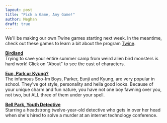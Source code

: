 ```yaml
---
layout: post
title: "Pick a Game, Any Game!"
author: Meghan
draft: true
---
```

We'll be making our own Twine games starting next week. In the meantime, check out these games to learn a bit about the program [Twine](https://twinery.org/).

[**Birdland**](http://birdland.camp/)<br>
Trying to save your entire summer camp from weird alien bird monsters is hard work! Click on "About" to see the cast of characters.

[**Eun, Park or Kyung?**](http://philome.la/Dao898/eun-park-or-kyung/play)<br>
The infamous Soo-Im Boys, Parker, Eunji and Kyung, are very popular in school. They've got style, personality and hella good looks. 
Because of your unique charm and fun nature, you have not one boy fawning over you, not two, but ALL three of them under your spell.

[**Bell Park, Youth Detective**](http://youthdetective.com/)<br>
Starring a headstrong twelve-year-old detective who gets in over her head when she's hired to solve a murder at an internet 
technology conference.
